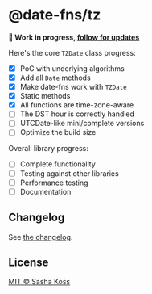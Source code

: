 # @date-fns/tz

**🚧 Work in progress, [follow for updates](https://twitter.com/kossnocorp)**

Here's the core `TZDate` class progress:

- [x] PoC with underlying algorithms
- [x] Add all `Date` methods
- [x] Make date-fns work with `TZDate`
- [x] Static methods
- [x] All functions are time-zone-aware
- [ ] The DST hour is correctly handled
- [ ] UTCDate-like mini/complete versions
- [ ] Optimize the build size

Overall library progress:

- [ ] Complete functionality
- [ ] Testing against other libraries
- [ ] Performance testing
- [ ] Documentation

## Changelog

See [the changelog](./CHANGELOG.md).

## License

[MIT © Sasha Koss](https://kossnocorp.mit-license.org/)
